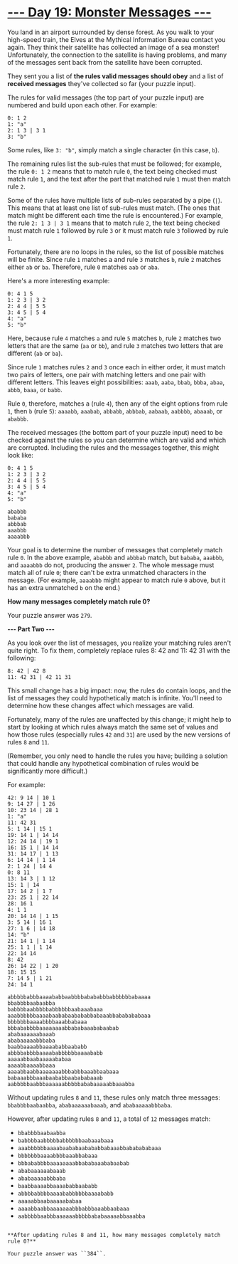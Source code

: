 
# [--- Day 19: Monster Messages ---](http://adventofcode.com/2020/day/19)

You land in an airport surrounded by dense forest. As you walk to your high-speed train, the Elves at the Mythical Information Bureau contact you again. They think their satellite has collected an image of a sea monster! Unfortunately, the connection to the satellite is having problems, and many of the messages sent back from the satellite have been corrupted.

They sent you a list of **the rules valid messages should obey** and a list of **received messages** they've collected so far (your puzzle input).

The rules for valid messages (the top part of your puzzle input) are numbered and build upon each other. For example:

```
0: 1 2
1: "a"
2: 1 3 | 3 1
3: "b"
```

Some rules, like ``3: "b"``, simply match a single character (in this case, ``b``).

The remaining rules list the sub-rules that must be followed; for example, the rule ``0: 1 2`` means that to match rule ``0``, the text being checked must match rule ``1``, and the text after the part that matched rule ``1`` must then match rule ``2``.

Some of the rules have multiple lists of sub-rules separated by a pipe (``|``). This means that at least one list of sub-rules must match. (The ones that match might be different each time the rule is encountered.) For example, the rule ``2: 1 3 | 3 1`` means that to match rule ``2``, the text being checked must match rule ``1`` followed by rule ``3`` or it must match rule ``3`` followed by rule ``1``.

Fortunately, there are no loops in the rules, so the list of possible matches will be finite. Since rule ``1`` matches a and rule ``3`` matches ``b``, rule ``2`` matches either ``ab`` or ``ba``. Therefore, rule ``0`` matches ``aab`` or ``aba``.

Here's a more interesting example:

```
0: 4 1 5
1: 2 3 | 3 2
2: 4 4 | 5 5
3: 4 5 | 5 4
4: "a"
5: "b"
```

Here, because rule ``4`` matches ``a`` and rule ``5`` matches ``b``, rule ``2`` matches two letters that are the same (``aa`` or ``bb``), and rule ``3`` matches two letters that are different (``ab`` or ``ba``).

Since rule ``1`` matches rules ``2`` and ``3`` once each in either order, it must match two pairs of letters, one pair with matching letters and one pair with different letters. This leaves eight possibilities: ``aaab``, ``aaba``, ``bbab``, ``bbba``, ``abaa``, ``abbb``, ``baaa``, or ``babb``.

Rule ``0``, therefore, matches a (rule ``4``), then any of the eight options from rule ``1``, then ``b`` (rule ``5``): ``aaaabb``, ``aaabab``, ``abbabb``, ``abbbab``, ``aabaab``, ``aabbbb``, ``abaaab``, or ``ababbb``.

The received messages (the bottom part of your puzzle input) need to be checked against the rules so you can determine which are valid and which are corrupted. Including the rules and the messages together, this might look like:

```
0: 4 1 5
1: 2 3 | 3 2
2: 4 4 | 5 5
3: 4 5 | 5 4
4: "a"
5: "b"
```
```
ababbb
bababa
abbbab
aaabbb
aaaabbb
```

Your goal is to determine the number of messages that completely match rule ``0``. In the above example, ``ababbb`` and ``abbbab`` match, but ``bababa``, ``aaabbb``, and ``aaaabbb`` do not, producing the answer ``2``. The whole message must match all of rule ``0``; there can't be extra unmatched characters in the message. (For example, ``aaaabbb`` might appear to match rule ``0`` above, but it has an extra unmatched ``b`` on the end.)

**How many messages completely match rule 0?**

Your puzzle answer was ``279``.

**--- Part Two ---**

As you look over the list of messages, you realize your matching rules aren't quite right. To fix them, completely replace rules 8: 42 and 11: 42 31 with the following:

```
8: 42 | 42 8
11: 42 31 | 42 11 31
```

This small change has a big impact: now, the rules do contain loops, and the list of messages they could hypothetically match is infinite. You'll need to determine how these changes affect which messages are valid.

Fortunately, many of the rules are unaffected by this change; it might help to start by looking at which rules always match the same set of values and how those rules (especially rules ``42`` and ``31``) are used by the new versions of rules ``8`` and ``11``.

(Remember, you only need to handle the rules you have; building a solution that could handle any hypothetical combination of rules would be significantly more difficult.)

For example:
```
42: 9 14 | 10 1
9: 14 27 | 1 26
10: 23 14 | 28 1
1: "a"
11: 42 31
5: 1 14 | 15 1
19: 14 1 | 14 14
12: 24 14 | 19 1
16: 15 1 | 14 14
31: 14 17 | 1 13
6: 14 14 | 1 14
2: 1 24 | 14 4
0: 8 11
13: 14 3 | 1 12
15: 1 | 14
17: 14 2 | 1 7
23: 25 1 | 22 14
28: 16 1
4: 1 1
20: 14 14 | 1 15
3: 5 14 | 16 1
27: 1 6 | 14 18
14: "b"
21: 14 1 | 1 14
25: 1 1 | 1 14
22: 14 14
8: 42
26: 14 22 | 1 20
18: 15 15
7: 14 5 | 1 21
24: 14 1

abbbbbabbbaaaababbaabbbbabababbbabbbbbbabaaaa
bbabbbbaabaabba
babbbbaabbbbbabbbbbbaabaaabaaa
aaabbbbbbaaaabaababaabababbabaaabbababababaaa
bbbbbbbaaaabbbbaaabbabaaa
bbbababbbbaaaaaaaabbababaaababaabab
ababaaaaaabaaab
ababaaaaabbbaba
baabbaaaabbaaaababbaababb
abbbbabbbbaaaababbbbbbaaaababb
aaaaabbaabaaaaababaa
aaaabbaaaabbaaa
aaaabbaabbaaaaaaabbbabbbaaabbaabaaa
babaaabbbaaabaababbaabababaaab
aabbbbbaabbbaaaaaabbbbbababaaaaabbaaabba
```
Without updating rules ``8`` and ``11``, these rules only match three messages: ``bbabbbbaabaabba``, ``ababaaaaaabaaab``, and ``ababaaaaabbbaba``.

However, after updating rules ``8`` and ``11``, a total of ``12`` messages match:

   - ``bbabbbbaabaabba``
   - ``babbbbaabbbbbabbbbbbaabaaabaaa``
   - ``aaabbbbbbaaaabaababaabababbabaaabbababababaaa``
   - ``bbbbbbbaaaabbbbaaabbabaaa``
   - ``bbbababbbbaaaaaaaabbababaaababaabab``
   - ``ababaaaaaabaaab``
   - ``ababaaaaabbbaba``
   - ``baabbaaaabbaaaababbaababb``
   - ``abbbbabbbbaaaababbbbbbaaaababb``
   - ``aaaaabbaabaaaaababaa``
   - ``aaaabbaabbaaaaaaabbbabbbaaabbaabaaa``
   - ``aabbbbbaabbbaaaaaabbbbbababaaaaabbaaabba``
```

**After updating rules 8 and 11, how many messages completely match rule 0?**

Your puzzle answer was ``384``.
